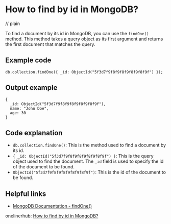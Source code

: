 # How to find by id in MongoDB?
// plain

To find a document by its id in MongoDB, you can use the `findOne()` method. This method takes a query object as its first argument and returns the first document that matches the query.

## Example code

```
db.collection.findOne({ _id: ObjectId("5f3d7f9f8f9f8f9f8f9f8f9f") });
```

## Output example

```
{
  _id: ObjectId("5f3d7f9f8f9f8f9f8f9f8f9f"),
  name: "John Doe",
  age: 30
}
```

## Code explanation

- `db.collection.findOne()`: This is the method used to find a document by its id.
- `{ _id: ObjectId("5f3d7f9f8f9f8f9f8f9f8f9f") }`: This is the query object used to find the document. The `_id` field is used to specify the id of the document to be found.
- `ObjectId("5f3d7f9f8f9f8f9f8f9f8f9f")`: This is the id of the document to be found.

## Helpful links
- [MongoDB Documentation - findOne()](https://docs.mongodb.com/manual/reference/method/db.collection.findOne/)

onelinerhub: [How to find by id in MongoDB?](https://onelinerhub.com/mongodb/how-to-find-by-id-in-mongodb)